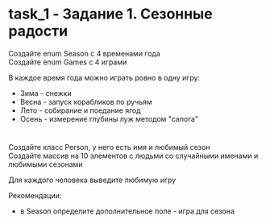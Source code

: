 # task_1 - Задание 1. Сезонные радости
Создайте enum Season с 4 временами года  
Создайте enum Games с 4 играми  

В каждое время года можно играть ровно в одну игру:
- Зима - снежки
- Весна - запуск корабликов по ручьям
- Лето - собирание и поедание ягод
- Осень - измерение глубины луж методом "сапога"
#
Создайте класс Person, у него есть имя и любимый сезон  
Создайте массив на 10 элементов с людьми со случайными именами и любимыми сезонами  

Для каждого человека выведите любимую игру  

Рекомендации:  
- в Season определите дополнительное поле - игра для сезона  
